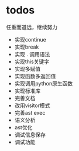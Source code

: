 # todos

任重而道远，继续努力

- 实现continue
- 实现break
- 实现 . 调用语法
- 实现this关键字
- 实现多赋值
- 实现函数多返回值
- 实现调用python原生函数
- 实现标准库
- 完善文档
- 改用visitor模式
- 完善ast exec
- 语义分析
- ast优化
- 调试信息保存
- 调试功能